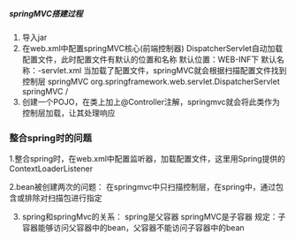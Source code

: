 ##### springMVC搭建过程
1. 导入jar
2. 在web.xml中配置springMVC核心(前端控制器) DispatcherServlet自动加载配置文件，此时配置文件有默认的位置和名称
    默认位置：WEB-INF下 默认名称：<servlet-name>-servlet.xml
    当加载了配置文件，springMVC就会根据扫描配置文件找到控制层
    <servlet>
        <servlet-name>springMVC</servlet-name>
        <servlet-class>org.springframework.web.servlet.DispatcherServlet</servlet-class>
    </servlet>
    <servlet-mapping>
        <servlet-name>springMVC</servlet-name>
        <url-pattern>/</url-pattern>
    </servlet-mapping>
3. 创建一个POJO，在类上加上@Controller注解，springmvc就会将此类作为控制层加载，让其处理响应


### 整合spring时的问题
1.整合spring时，在web.xml中配置监听器，加载配置文件，这里用Spring提供的ContextLoaderListener

2.bean被创建两次的问题：
    在springmvc中只扫描控制层，在spring中，通过包含或排除对扫描包进行指定  
    
3. spring和springMvc的关系：
    spring是父容器
    springMVC是子容器
    规定：子容器能够访问父容器中的bean，父容器不能访问子容器中的bean